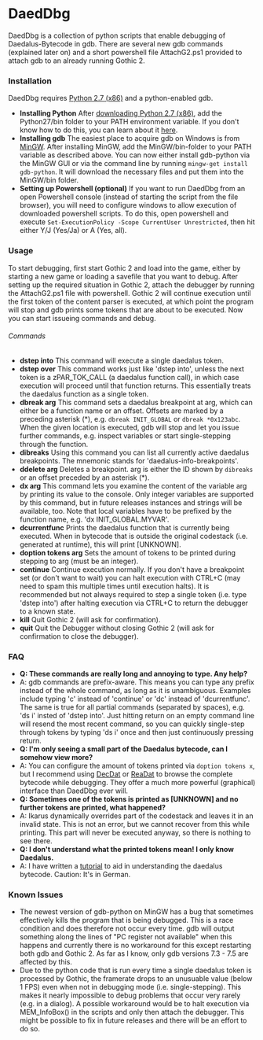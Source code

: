 # DaedDbg
DaedDbg is a collection of python scripts that enable debugging of Daedalus-Bytecode in gdb. There are several new gdb commands (explained later on) and a short powershell file AttachG2.ps1 provided to attach gdb to an already running Gothic 2.

### Installation
DaedDbg requires [Python 2.7 (x86)](https://www.python.org/download/releases/2.7/) and a python-enabled gdb. 
* **Installing Python** After [downloading Python 2.7 (x86)](https://www.python.org/download/releases/2.7/), add the Python27/bin folder to your PATH environment variable. If you don't know how to do this, you can learn about it [here](https://docs.alfresco.com/4.2/tasks/fot-addpath.html).
* **Installing gdb** The easiest place to acquire gdb on Windows is from [MinGW](http://www.mingw.org/). After installing MinGW, add the MinGW/bin-folder to your PATH variable as described above. You can now either install gdb-python via the MinGW GUI or via the command line by running `mingw-get install gdb-python`. It will download the necessary files and put them into the MinGW/bin folder.
* **Setting up Powershell (optional)** If you want to run DaedDbg from an open Powershell console (instead of starting the script from the file browser), you will need to configure windows to allow execution of downloaded powershell scripts. To do this, open powershell and execute `Set-ExecutionPolicy -Scope CurrentUser Unrestricted`, then hit either Y/J (Yes/Ja) or A (Yes, all). 


### Usage
To start debugging, first start Gothic 2 and load into the game, either by starting a new game or loading a savefile that you want to debug. After setting up the required situation in Gothic 2, attach the debugger by running the AttachG2.ps1 file with powershell. Gothic 2 will continue execution until the first token of the content parser is executed, at which point the program will stop and gdb prints some tokens that are about to be executed. Now you can start issueing commands and debug.

###### Commands
* **dstep into** This command will execute a single daedalus token.
* **dstep over** This command works just like 'dstep into', unless the next token is a zPAR_TOK_CALL (a daedalus function call), in which case execution will proceed until that function returns. This essentially treats the daedalus function as a single token.
* **dbreak arg** This command sets a daedalus breakpoint at arg, which can either be a function name or an offset. Offsets are marked by a preceding asterisk (*), e.g. `dbreak INIT_GLOBAL` or `dbreak *0x123abc`. When the given location is executed, gdb will stop and let you issue further commands, e.g. inspect variables or start single-stepping through the function. 
* **dibreaks** Using this command you can list all currently active daedalus breakpoints. The mnemonic stands for 'daedalus-info-breakpoints'. 
* **ddelete arg** Deletes a breakpoint. arg is either  the ID shown by `dibreaks` or an offset preceded by an asterisk (*). 
* **dx arg** This command lets you examine the content of the variable arg by printing its value to the console. Only integer variables are supported by this command, but in future releases instances and strings will be available, too. Note that local variables have to be prefixed by the function name, e.g. 'dx INIT_GLOBAL.MYVAR'.
* **dcurrentfunc** Prints the daedalus function that is currently being executed. When in bytecode that is outside the original codestack (i.e. generated at runtime), this will print [UNKNOWN].
* **doption tokens arg** Sets the amount of tokens to be printed during stepping to arg (must be an integer). 
* **continue** Continue execution normally. If you don't have a breakpoint set (or don't want to wait) you can halt execution with CTRL+C (may need to spam this multiple times until execution halts). It is recommended but not always required to step a single token (i.e. type 'dstep into') after halting execution via CTRL+C to return the debugger to a known state.
* **kill** Quit Gothic 2 (will ask for confirmation).
* **quit** Quit the Debugger without closing Gothic 2 (will ask for confirmation to close the debugger).

### FAQ
 * **Q: These commands are really long and annoying to type. Any help?**
 * A: gdb commands are prefix-aware. This means you can type any prefix instead of the whole command, as long as it is unambiguous. Examples include typing 'c' instead of 'continue' or 'dc' instead of 'dcurrentfunc'. The same is true for all partial commands (separated by spaces), e.g. 'ds i' insted of 'dstep into'. Just hitting return on an empty command line will resend the most recent command, so you can quickly single-step through tokens by typing 'ds i' once and then just continuously pressing return.
 * **Q: I'm only seeing a small part of the Daedalus bytecode, can I somehow view more?**
 * A: You can configure the amount of tokens printed via `doption tokens x`, but I recommend using [DecDat](https://forum.worldofplayers.de/forum/threads/1151032-Tool-DecDat) or [ReaDat](https://forum.worldofplayers.de/forum/threads/1101745-Tool-ReaDat) to browse the complete bytecode while debugging. They offer a much more powerful (graphical) interface than DaedDbg ever will.
 * **Q: Sometimes one of the tokens is printed as [UNKNOWN] and no further tokens are printed, what happened?**
 * A: Ikarus dynamically overrides part of the codestack and leaves it in an invalid state. This is not an error, but we cannot recover from this while printing. This part will never be executed anyway, so there is nothing to see there.
 * **Q: I don't understand what the printed tokens mean! I only know Daedalus.**
 * A: I have written a [tutorial](https://forum.worldofplayers.de/forum/threads/907096-WIP-Tutorial-Fortgeschritten-bis-Experten-Die-Gothic-dat-und-der-Datenstack) to aid in understanding the daedalus bytecode. Caution: It's in German.


### Known Issues
* The newest version of gdb-python on MinGW has a bug that sometimes effectively kills the program that is being debugged. This is a race condition and does therefore not occur every time. gdb will output something along the lines of "PC register not available" when this happens and currently there is no workaround for this except restarting both gdb and Gothic 2. As far as I know, only gdb versions 7.3 - 7.5 are affected by this.
* Due to the python code that is run every time a single daedalus token is processed by Gothic, the framerate drops to an unusuable value (below 1 FPS) even when not in debugging mode (i.e. single-stepping). This makes it nearly impossible to debug problems that occur very rarely (e.g. in a dialog). A possible workaround would be to halt execution via MEM_InfoBox() in the scripts and only then attach the debugger. This might be possible to fix in future releases and there will be an effort to do so.
